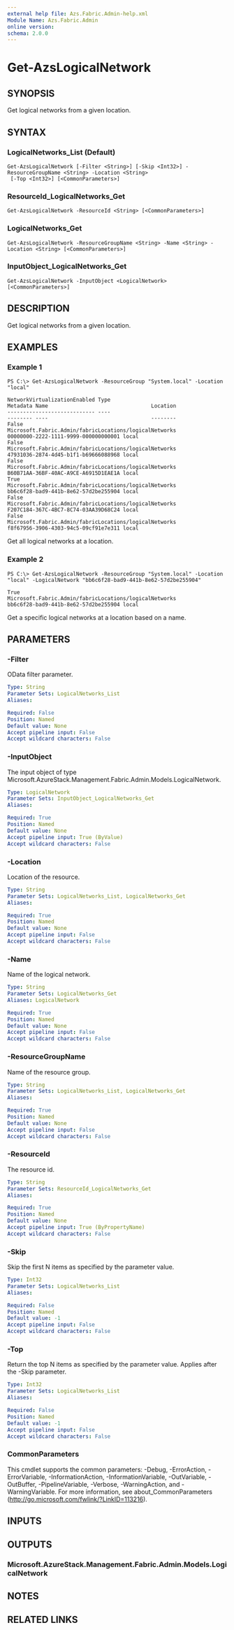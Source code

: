 ```yaml
---
external help file: Azs.Fabric.Admin-help.xml
Module Name: Azs.Fabric.Admin
online version:
schema: 2.0.0
---
```


# Get-AzsLogicalNetwork

## SYNOPSIS
Get logical networks from a given location.

## SYNTAX

### LogicalNetworks_List (Default)
```
Get-AzsLogicalNetwork [-Filter <String>] [-Skip <Int32>] -ResourceGroupName <String> -Location <String>
 [-Top <Int32>] [<CommonParameters>]
```

### ResourceId_LogicalNetworks_Get
```
Get-AzsLogicalNetwork -ResourceId <String> [<CommonParameters>]
```

### LogicalNetworks_Get
```
Get-AzsLogicalNetwork -ResourceGroupName <String> -Name <String> -Location <String> [<CommonParameters>]
```

### InputObject_LogicalNetworks_Get
```
Get-AzsLogicalNetwork -InputObject <LogicalNetwork> [<CommonParameters>]
```

## DESCRIPTION
Get logical networks from a given location.

## EXAMPLES

### Example 1
```
PS C:\> Get-AzsLogicalNetwork -ResourceGroup "System.local" -Location "local"

NetworkVirtualizationEnabled Type                                                   Metadata Name                                 Location
---------------------------- ----                                                   -------- ----                                 --------
False                        Microsoft.Fabric.Admin/fabricLocations/logicalNetworks          00000000-2222-1111-9999-000000000001 local
False                        Microsoft.Fabric.Admin/fabricLocations/logicalNetworks          47931036-2874-4d45-b1f1-b69666088968 local
False                        Microsoft.Fabric.Admin/fabricLocations/logicalNetworks          B60B71AA-36BF-40AC-A9CE-A6915D1EAE1A local
True                         Microsoft.Fabric.Admin/fabricLocations/logicalNetworks          bb6c6f28-bad9-441b-8e62-57d2be255904 local
False                        Microsoft.Fabric.Admin/fabricLocations/logicalNetworks          F207C184-367C-4BC7-8C74-03AA39D68C24 local
False                        Microsoft.Fabric.Admin/fabricLocations/logicalNetworks          f8f67956-3906-4303-94c5-09cf91e7e311 local
```

Get all logical networks at a location.

### Example 2
```
PS C:\> Get-AzsLogicalNetwork -ResourceGroup "System.local" -Location "local" -LogicalNetwork "bb6c6f28-bad9-441b-8e62-57d2be255904"

True                         Microsoft.Fabric.Admin/fabricLocations/logicalNetworks          bb6c6f28-bad9-441b-8e62-57d2be255904 local
```

Get a specific logical networks at a location based on a name.

## PARAMETERS

### -Filter
OData filter parameter.

```yaml
Type: String
Parameter Sets: LogicalNetworks_List
Aliases:

Required: False
Position: Named
Default value: None
Accept pipeline input: False
Accept wildcard characters: False
```

### -InputObject
The input object of type Microsoft.AzureStack.Management.Fabric.Admin.Models.LogicalNetwork.

```yaml
Type: LogicalNetwork
Parameter Sets: InputObject_LogicalNetworks_Get
Aliases:

Required: True
Position: Named
Default value: None
Accept pipeline input: True (ByValue)
Accept wildcard characters: False
```

### -Location
Location of the resource.

```yaml
Type: String
Parameter Sets: LogicalNetworks_List, LogicalNetworks_Get
Aliases:

Required: True
Position: Named
Default value: None
Accept pipeline input: False
Accept wildcard characters: False
```

### -Name
Name of the logical network.

```yaml
Type: String
Parameter Sets: LogicalNetworks_Get
Aliases: LogicalNetwork

Required: True
Position: Named
Default value: None
Accept pipeline input: False
Accept wildcard characters: False
```

### -ResourceGroupName
Name of the resource group.

```yaml
Type: String
Parameter Sets: LogicalNetworks_List, LogicalNetworks_Get
Aliases:

Required: True
Position: Named
Default value: None
Accept pipeline input: False
Accept wildcard characters: False
```

### -ResourceId
The resource id.

```yaml
Type: String
Parameter Sets: ResourceId_LogicalNetworks_Get
Aliases:

Required: True
Position: Named
Default value: None
Accept pipeline input: True (ByPropertyName)
Accept wildcard characters: False
```

### -Skip
Skip the first N items as specified by the parameter value.

```yaml
Type: Int32
Parameter Sets: LogicalNetworks_List
Aliases:

Required: False
Position: Named
Default value: -1
Accept pipeline input: False
Accept wildcard characters: False
```

### -Top
Return the top N items as specified by the parameter value.
Applies after the -Skip parameter.

```yaml
Type: Int32
Parameter Sets: LogicalNetworks_List
Aliases:

Required: False
Position: Named
Default value: -1
Accept pipeline input: False
Accept wildcard characters: False
```

### CommonParameters
This cmdlet supports the common parameters: -Debug, -ErrorAction, -ErrorVariable, -InformationAction, -InformationVariable, -OutVariable, -OutBuffer, -PipelineVariable, -Verbose, -WarningAction, and -WarningVariable. For more information, see about_CommonParameters (http://go.microsoft.com/fwlink/?LinkID=113216).

## INPUTS

## OUTPUTS

### Microsoft.AzureStack.Management.Fabric.Admin.Models.LogicalNetwork

## NOTES

## RELATED LINKS

